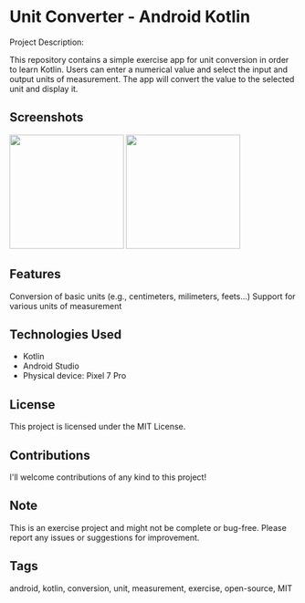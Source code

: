 # Unit Converter - Android Kotlin

Project Description:

This repository contains a simple exercise app for unit conversion in order to learn Kotlin. 
Users can enter a numerical value and select the input and output units of measurement. 
The app will convert the value to the selected unit and display it.

## Screenshots

<img src="https://github.com/simone-di-paolo/UnitConverter/assets/24905857/c57a1dcb-8fc3-45ca-af47-99c391e2331a" width="200px">
<img src="https://github.com/simone-di-paolo/UnitConverter/assets/24905857/059c7fcd-eaf6-4624-81b7-7b3aedd507c8" width="200px">


## Features

Conversion of basic units (e.g., centimeters, milimeters, feets...)
Support for various units of measurement
## Technologies Used

- Kotlin
- Android Studio
- Physical device: Pixel 7 Pro
## License

This project is licensed under the MIT License.

## Contributions

I'll welcome contributions of any kind to this project!

## Note

This is an exercise project and might not be complete or bug-free.
Please report any issues or suggestions for improvement.
## Tags

android, kotlin, conversion, unit, measurement, exercise, open-source, MIT
